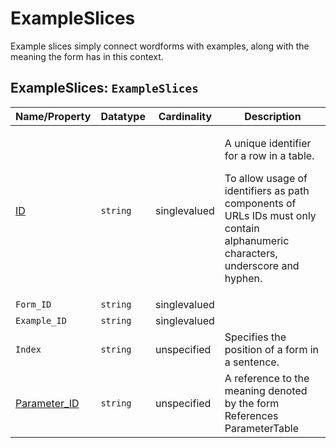 # ExampleSlices

Example slices simply connect wordforms with examples, along with the meaning the form has in this context.
## ExampleSlices: `ExampleSlices`

Name/Property | Datatype | Cardinality | Description
 --- | --- | --- | --- 
[ID](http://cldf.clld.org/v1.0/terms.rdf#id) | `string` | singlevalued | <div> <p>A unique identifier for a row in a table.</p> <p> To allow usage of identifiers as path components of URLs IDs must only contain alphanumeric characters, underscore and hyphen. </p> </div> 
`Form_ID` | `string` | singlevalued | 
`Example_ID` | `string` | singlevalued | 
`Index` | `string` | unspecified | Specifies the position of a form in a sentence.
[Parameter_ID](http://cldf.clld.org/v1.0/terms.rdf#parameterReference) | `string` | unspecified | A reference to the meaning denoted by the form<br>References ParameterTable